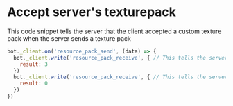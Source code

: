 # Accept server's texturepack

This code snippet tells the server that the client accepted a custom texture pack when the server sends a texture pack

```js
bot._client.on('resource_pack_send', (data) => {
  bot._client.write('resource_pack_receive', { // This tells the server that the client accepted the resource pack.
    result: 3
  })
  bot._client.write('resource_pack_receive', { // This tells the server the client successfully loaded the resource pack.
    result: 0
  })
})
```
